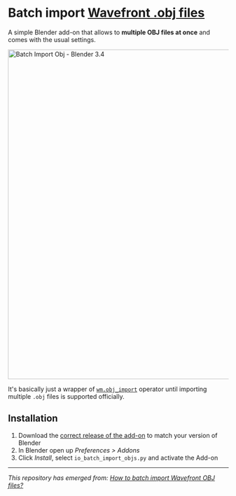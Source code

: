 # Batch import [Wavefront .obj files](https://en.wikipedia.org/wiki/Wavefront_.obj_file) 

A simple Blender add-on that allows to **multiple OBJ files at once** and comes with the usual settings.

<img width="754" alt="Batch Import Obj - Blender 3.4" src="https://user-images.githubusercontent.com/512368/195837831-969144c3-131e-44ef-afb7-7ccb3c370f88.png">

It's basically just a wrapper of [`wm.obj_import`](https://docs.blender.org/api/current/bpy.ops.wm.html?highlight=obj_import#bpy.ops.wm.obj_import) operator until importing multiple `.obj` files is supported officially.

## Installation

1. Download the [correct release of the add-on](../../tree/main) to match your version of Blender
1. In Blender open up *Preferences > Addons*
1. Click *Install*, select `io_batch_import_objs.py` and activate the Add-on

----

*This repository has emerged from: [How to batch import Wavefront OBJ files?](https://blender.stackexchange.com/q/5064)*
